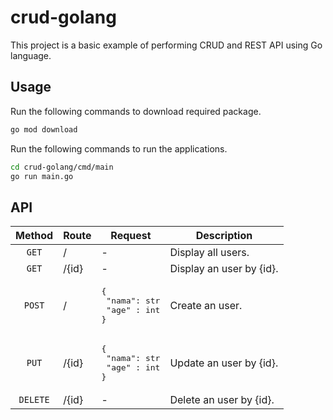 # crud-golang

This project is a basic example of performing CRUD and REST API using Go language.

## Usage

Run the following commands to download required package.

```bash
go mod download
```

Run the following commands to run the applications.

```bash
cd crud-golang/cmd/main
go run main.go
```

## API

| Method   | Route   | Request                                                   | Description                                     |
|:--------:|---------|-----------------------------------------------------------|-------------------------------------------------|
| `GET`    | /       | -                                                         | Display all users.                              |
| `GET`    | /{id}   | -                                                         | Display an user by {id}.                        |
| `POST`   | /       | <pre>{<br>  "nama": str<br>  "age" : int<br>}</pre>       | Create an user.                                 |
| `PUT`    | /{id}   | <pre>{<br>  "nama": str<br>  "age" : int<br>}</pre>       | Update an user by {id}.                         |
| `DELETE` | /{id}   | -                                                         | Delete an user by {id}.                         |
